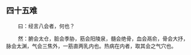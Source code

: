 ## 四十五难
<p>&emsp;&emsp;
曰：经言八会者，何也？
</p>
<p>&emsp;&emsp;
然：腑会太仓，脏会季胁，筋会阳陵泉，髓会绝骨，血会鬲俞，骨会大抒，脉会太渊，气会三焦外，一筋直两乳内也。热病在内者，取其会之气穴也。
</p>


